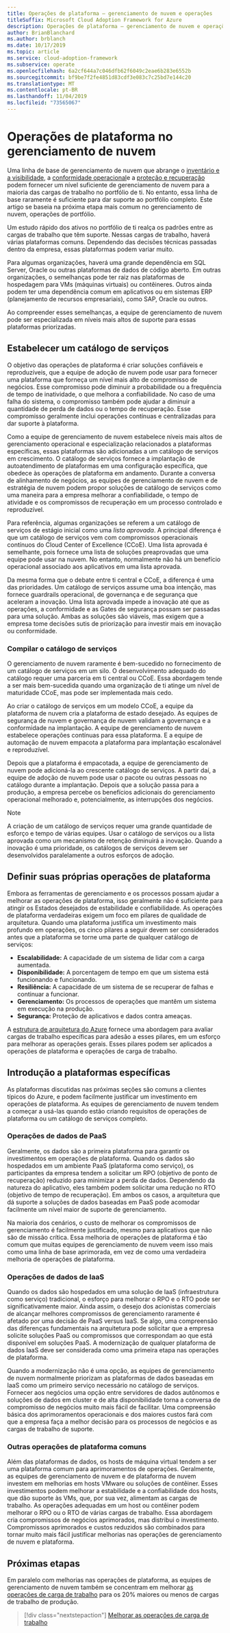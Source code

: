 ```yaml
---
title: Operações de plataforma – gerenciamento de nuvem e operações
titleSuffix: Microsoft Cloud Adoption Framework for Azure
description: Operações de plataforma – gerenciamento de nuvem e operações
author: BrianBlanchard
ms.author: brblanch
ms.date: 10/17/2019
ms.topic: article
ms.service: cloud-adoption-framework
ms.subservice: operate
ms.openlocfilehash: 6a2cf644a7c046dfb62f6049c2eae6b283e6552b
ms.sourcegitcommit: bf9be7f2fe4851d83cdf3e083c7c25bd7e144c20
ms.translationtype: MT
ms.contentlocale: pt-BR
ms.lasthandoff: 11/04/2019
ms.locfileid: "73565067"
---
```

# <a name="platform-operations-in-cloud-management"></a>Operações de plataforma no gerenciamento de nuvem

Uma linha de base de gerenciamento de nuvem que abrange o [inventário e a visibilidade](./inventory.md), a [conformidade operacional](./operational-compliance.md)e a [proteção e recuperação](./protect.md) podem fornecer um nível suficiente de gerenciamento de nuvem para a maioria das cargas de trabalho no portfólio de ti. No entanto, essa linha de base raramente é suficiente para dar suporte ao portfólio completo. Este artigo se baseia na próxima etapa mais comum no gerenciamento de nuvem, operações de portfólio.

Um estudo rápido dos ativos no portfólio de ti realça os padrões entre as cargas de trabalho que têm suporte. Nessas cargas de trabalho, haverá várias plataformas comuns. Dependendo das decisões técnicas passadas dentro da empresa, essas plataformas podem variar muito.

Para algumas organizações, haverá uma grande dependência em SQL Server, Oracle ou outras plataformas de dados de código aberto. Em outras organizações, o semelhanças pode ter raiz nas plataformas de hospedagem para VMs (máquinas virtuais) ou contêineres. Outros ainda podem ter uma dependência comum em aplicativos ou em sistemas ERP (planejamento de recursos empresariais), como SAP, Oracle ou outros.

Ao compreender esses semelhanças, a equipe de gerenciamento de nuvem pode ser especializada em níveis mais altos de suporte para essas plataformas priorizadas.

## <a name="establish-a-service-catalog"></a>Estabelecer um catálogo de serviços

O objetivo das operações de plataforma é criar soluções confiáveis e reproduzíveis, que a equipe de adoção de nuvem pode usar para fornecer uma plataforma que forneça um nível mais alto de compromisso de negócios. Esse compromisso pode diminuir a probabilidade ou a frequência de tempo de inatividade, o que melhora a confiabilidade. No caso de uma falha do sistema, o compromisso também pode ajudar a diminuir a quantidade de perda de dados ou o tempo de recuperação. Esse compromisso geralmente inclui operações contínuas e centralizadas para dar suporte à plataforma.

Como a equipe de gerenciamento de nuvem estabelece níveis mais altos de gerenciamento operacional e especialização relacionados a plataformas específicas, essas plataformas são adicionadas a um catálogo de serviços em crescimento. O catálogo de serviços fornece a implantação de autoatendimento de plataformas em uma configuração específica, que obedece às operações de plataforma em andamento. Durante a conversa de alinhamento de negócios, as equipes de gerenciamento de nuvem e de estratégia de nuvem podem propor soluções de catálogo de serviços como uma maneira para a empresa melhorar a confiabilidade, o tempo de atividade e os compromissos de recuperação em um processo controlado e reproduzível.

Para referência, algumas organizações se referem a um catálogo de serviços de estágio inicial como uma _lista aprovada_. A principal diferença é que um catálogo de serviços vem com compromissos operacionais contínuos do Cloud Center of Excellence (CCoE). Uma lista aprovada é semelhante, pois fornece uma lista de soluções preaprovadas que uma equipe pode usar na nuvem. No entanto, normalmente não há um benefício operacional associado aos aplicativos em uma lista aprovada.

Da mesma forma que o debate entre ti central e CCoE, a diferença é uma das prioridades. Um catálogo de serviços assume uma boa intenção, mas fornece guardrails operacional, de governança e de segurança que aceleram a inovação. Uma lista aprovada impede a inovação até que as operações, a conformidade e as Gates de segurança possam ser passadas para uma solução. Ambas as soluções são viáveis, mas exigem que a empresa tome decisões sutis de priorização para investir mais em inovação ou conformidade.

### <a name="build-the-service-catalog"></a>Compilar o catálogo de serviços

O gerenciamento de nuvem raramente é bem-sucedido no fornecimento de um catálogo de serviços em um silo. O desenvolvimento adequado do catálogo requer uma parceria em ti central ou CCoE. Essa abordagem tende a ser mais bem-sucedida quando uma organização de ti atinge um nível de maturidade CCoE, mas pode ser implementada mais cedo.

Ao criar o catálogo de serviços em um modelo CCoE, a equipe da plataforma de nuvem cria a plataforma de estado desejado. As equipes de segurança de nuvem e governança de nuvem validam a governança e a conformidade na implantação. A equipe de gerenciamento de nuvem estabelece operações contínuas para essa plataforma. E a equipe de automação de nuvem empacota a plataforma para implantação escalonável e reproduzível.

Depois que a plataforma é empacotada, a equipe de gerenciamento de nuvem pode adicioná-la ao crescente catálogo de serviços. A partir daí, a equipe de adoção de nuvem pode usar o pacote ou outras pessoas no catálogo durante a implantação. Depois que a solução passa para a produção, a empresa percebe os benefícios adicionais do gerenciamento operacional melhorado e, potencialmente, as interrupções dos negócios.

> [!NOTE]
> A criação de um catálogo de serviços requer uma grande quantidade de esforço e tempo de várias equipes. Usar o catálogo de serviços ou a lista aprovada como um mecanismo de retenção diminuirá a inovação. Quando a inovação é uma prioridade, os catálogos de serviços devem ser desenvolvidos paralelamente a outros esforços de adoção.

## <a name="define-your-own-platform-operations"></a>Definir suas próprias operações de plataforma

Embora as ferramentas de gerenciamento e os processos possam ajudar a melhorar as operações de plataforma, isso geralmente não é suficiente para atingir os Estados desejados de estabilidade e confiabilidade. As operações de plataforma verdadeiras exigem um foco em pilares de qualidade de arquitetura. Quando uma plataforma justifica um investimento mais profundo em operações, os cinco pilares a seguir devem ser considerados antes que a plataforma se torne uma parte de qualquer catálogo de serviços:

- **Escalabilidade:** A capacidade de um sistema de lidar com a carga aumentada.
- **Disponibilidade:** A porcentagem de tempo em que um sistema está funcionando e funcionando.
- **Resiliência:** A capacidade de um sistema de se recuperar de falhas e continuar a funcionar.
- **Gerenciamento:** Os processos de operações que mantêm um sistema em execução na produção.
- **Segurança:** Proteção de aplicativos e dados contra ameaças.

A [estrutura de arquitetura do Azure](https://docs.microsoft.com/azure/architecture/guide/pillars) fornece uma abordagem para avaliar cargas de trabalho específicas para adesão a esses pilares, em um esforço para melhorar as operações gerais. Esses pilares podem ser aplicados a operações de plataforma e operações de carga de trabalho.

## <a name="get-started-with-specific-platforms"></a>Introdução a plataformas específicas

As plataformas discutidas nas próximas seções são comuns a clientes típicos do Azure, e podem facilmente justificar um investimento em operações de plataforma. As equipes de gerenciamento de nuvem tendem a começar a usá-las quando estão criando requisitos de operações de plataforma ou um catálogo de serviços completo.

### <a name="paas-data-operations"></a>Operações de dados de PaaS

Geralmente, os dados são a primeira plataforma para garantir os investimentos em operações de plataforma. Quando os dados são hospedados em um ambiente PaaS (plataforma como serviço), os participantes da empresa tendem a solicitar um RPO (objetivo de ponto de recuperação) reduzido para minimizar a perda de dados. Dependendo da natureza do aplicativo, eles também podem solicitar uma redução no RTO (objetivo de tempo de recuperação). Em ambos os casos, a arquitetura que dá suporte a soluções de dados baseadas em PaaS pode acomodar facilmente um nível maior de suporte de gerenciamento.

Na maioria dos cenários, o custo de melhorar os compromissos de gerenciamento é facilmente justificado, mesmo para aplicativos que não são de missão crítica. Essa melhoria de operações de plataforma é tão comum que muitas equipes de gerenciamento de nuvem veem isso mais como uma linha de base aprimorada, em vez de como uma verdadeira melhoria de operações de plataforma.

### <a name="iaas-data-operations"></a>Operações de dados de IaaS

Quando os dados são hospedados em uma solução de IaaS (infraestrutura como serviço) tradicional, o esforço para melhorar o RPO e o RTO pode ser significativamente maior. Ainda assim, o desejo dos acionistas comerciais de alcançar melhores compromissos de gerenciamento raramente é afetado por uma decisão de PaaS versus IaaS. Se algo, uma compreensão das diferenças fundamentais na arquitetura pode solicitar que a empresa solicite soluções PaaS ou compromissos que correspondam ao que está disponível em soluções PaaS. A modernização de qualquer plataforma de dados IaaS deve ser considerada como uma primeira etapa nas operações de plataforma.

Quando a modernização não é uma opção, as equipes de gerenciamento de nuvem normalmente priorizam as plataformas de dados baseadas em IaaS como um primeiro serviço necessário no catálogo de serviços. Fornecer aos negócios uma opção entre servidores de dados autônomos e soluções de dados em cluster e de alta disponibilidade torna a conversa de compromisso de negócios muito mais fácil de facilitar. Uma compreensão básica dos aprimoramentos operacionais e dos maiores custos fará com que a empresa faça a melhor decisão para os processos de negócios e as cargas de trabalho de suporte.

### <a name="other-common-platform-operations"></a>Outras operações de plataforma comuns

Além das plataformas de dados, os hosts de máquina virtual tendem a ser uma plataforma comum para aprimoramentos de operações. Geralmente, as equipes de gerenciamento de nuvem e de plataforma de nuvem investem em melhorias em hosts VMware ou soluções de contêiner. Esses investimentos podem melhorar a estabilidade e a confiabilidade dos hosts, que dão suporte às VMs, que, por sua vez, alimentam as cargas de trabalho. As operações adequadas em um host ou contêiner podem melhorar o RPO ou o RTO de várias cargas de trabalho. Essa abordagem cria compromissos de negócios aprimorados, mas distribui o investimento. Compromissos aprimorados e custos reduzidos são combinados para tornar muito mais fácil justificar melhorias nas operações de gerenciamento de nuvem e plataforma.

## <a name="next-steps"></a>Próximas etapas

Em paralelo com melhorias nas operações de plataforma, as equipes de gerenciamento de nuvem também se concentram em melhorar [as operações de carga de trabalho](./workload.md) para os 20% maiores ou menos de cargas de trabalho de produção.

> [!div class="nextstepaction"]
> [Melhorar as operações de carga de trabalho](./workload.md)
